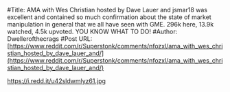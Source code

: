 #Title: AMA with Wes Christian hosted by Dave Lauer and jsmar18 was excellent and contained so much confirmation about the state of market manipulation in general that we all have seen with GME. 296k here, 13.9k watched, 4.5k upvoted. YOU KNOW WHAT TO DO!
#Author: Dwellerofthecrags
#Post URL: [https://www.reddit.com/r/Superstonk/comments/nfozxl/ama_with_wes_christian_hosted_by_dave_lauer_and/](https://www.reddit.com/r/Superstonk/comments/nfozxl/ama_with_wes_christian_hosted_by_dave_lauer_and/)


https://i.redd.it/u42sldwmlyz61.jpg